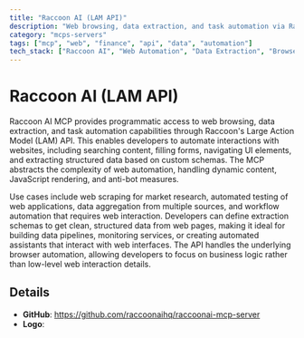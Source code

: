```yaml
---
title: "Raccoon AI (LAM API)"
description: "Web browsing, data extraction, and task automation via Raccoon's LAM API for interacting with websites and extracting structured data."
category: "mcps-servers"
tags: ["mcp", "web", "finance", "api", "data", "automation"]
tech_stack: ["Raccoon AI", "Web Automation", "Data Extraction", "Browser Automation", "API Integration"]
---
```


# Raccoon AI (LAM API)

Raccoon AI MCP provides programmatic access to web browsing, data extraction, and task automation capabilities through Raccoon's Large Action Model (LAM) API. This enables developers to automate interactions with websites, including searching content, filling forms, navigating UI elements, and extracting structured data based on custom schemas. The MCP abstracts the complexity of web automation, handling dynamic content, JavaScript rendering, and anti-bot measures.

Use cases include web scraping for market research, automated testing of web applications, data aggregation from multiple sources, and workflow automation that requires web interaction. Developers can define extraction schemas to get clean, structured data from web pages, making it ideal for building data pipelines, monitoring services, or creating automated assistants that interact with web interfaces. The API handles the underlying browser automation, allowing developers to focus on business logic rather than low-level web interaction details.

## Details

- **GitHub**: https://github.com/raccoonaihq/raccoonai-mcp-server
- **Logo**: 
